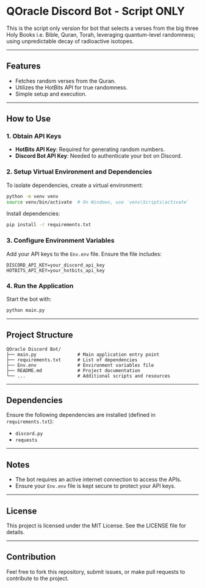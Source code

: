 # QOracle Discord Bot - Script ONLY

This is the script only version for bot that selects a verses from the big three Holy Books i.e. Bible, Quran, Torah, leveraging quantum-level randomness; using unpredictable decay of radioactive isotopes.

---

## Features
- Fetches random verses from the Quran.
- Utilizes the HotBits API for true randomness.
- Simple setup and execution.

---

## How to Use

### 1. Obtain API Keys
- **HotBits API Key**: Required for generating random numbers.
- **Discord Bot API Key**: Needed to authenticate your bot on Discord.

### 2. Setup Virtual Environment and Dependencies

To isolate dependencies, create a virtual environment:
```bash
python -m venv venv
source venv/bin/activate  # On Windows, use `venv\Scripts\activate`
```

Install dependencies:
```bash
pip install -r requirements.txt
```

### 3. Configure Environment Variables

Add your API keys to the `Env.env` file. Ensure the file includes:
```
DISCORD_API_KEY=your_discord_api_key
HOTBITS_API_KEY=your_hotbits_api_key
```

### 4. Run the Application

Start the bot with:
```bash
python main.py
```

---

## Project Structure
```
QOracle Discord Bot/
├── main.py               # Main application entry point
├── requirements.txt      # List of dependencies
├── Env.env               # Environment variables file
├── README.md             # Project documentation
└── ...                   # Additional scripts and resources
```

---

## Dependencies
Ensure the following dependencies are installed (defined in `requirements.txt`):
- `discord.py`
- `requests`

---

## Notes
- The bot requires an active internet connection to access the APIs.
- Ensure your `Env.env` file is kept secure to protect your API keys.

---

## License
This project is licensed under the MIT License. See the LICENSE file for details.

---

## Contribution
Feel free to fork this repository, submit issues, or make pull requests to contribute to the project.
